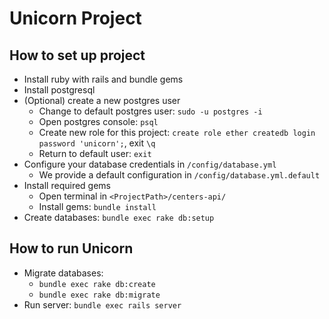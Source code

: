 # Unicorn Project

## How to set up project
- Install ruby with rails and bundle gems
- Install postgresql
- (Optional) create a new postgres user
    - Change to default postgres user: `sudo -u postgres -i`
    - Open postgres console: `psql`
    - Create new role for this project: `create role ether createdb login password 'unicorn';`, exit `\q`
    - Return to default user: `exit`
- Configure your database credentials in `/config/database.yml`
    - We provide a default configuration in `/config/database.yml.default`
- Install required gems
    - Open terminal in `<ProjectPath>/centers-api/`
    - Install gems: `bundle install`
- Create databases: `bundle exec rake db:setup`

## How to run Unicorn
- Migrate databases: 
    - `bundle exec rake db:create`
    - `bundle exec rake db:migrate`
- Run server: `bundle exec rails server`
